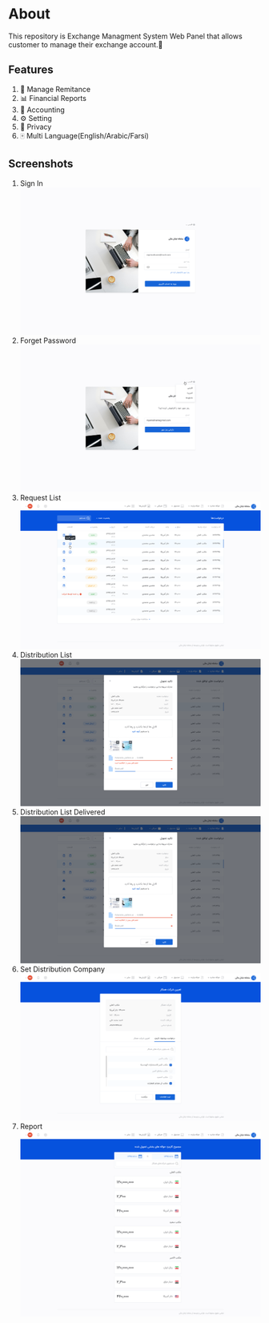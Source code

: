 # About
This repository is Exchange Managment System Web Panel that allows customer to manage their exchange account.🎁


## Features
1. 💸 Manage Remitance
2. 📊 Financial Reports
3. 🧮 Accounting
4. ⚙️ Setting
5. 🔐 Privacy
6. 🀄️ Multi Language(English/Arabic/Farsi)

## Screenshots
1. Sign In
![Sign In](screenshots/SignIn.png)
2. Forget Password
![Forget Password](screenshots/ForgetPassword.png)
4. Request List
![Request List](screenshots/RequestList.png)
5. Distribution List
![Distribution List](screenshots/DistributionList-DeliveredConfirmModal.png)
5. Distribution List Delivered
![Distribution List Delivered](screenshots/DistributionList-DeliveredConfirmModal.png)
6. Set Distribution Company
![Set Distribution Company](screenshots/SetDistributionCompany.png)
7. Report
![Report](screenshots/Report.png)
